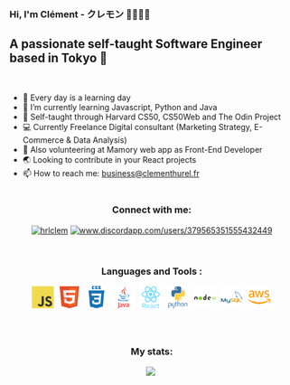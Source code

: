 ### Hi, I'm Clément - クレモン 👋👨🏻‍💻
## A passionate self-taught Software Engineer based in Tokyo 🗼

<br />

- 🔭 Every day is a learning day
- 🌱 I’m currently learning Javascript, Python and Java
- 📕 Self-taught through Harvard CS50, CS50Web and The Odin Project
- 💻 Currently Freelance Digital consultant (Marketing Strategy, E-Commerce & Data Analysis)
- 🥑 Also volunteering at Mamory web app as Front-End Developer 
- 🌏 Looking to contribute in your React projects
- 📫 How to reach me: business@clementhurel.fr
<br /><br />


<h3 align="center">Connect with me:</h3>
<p align="center">
 <a target="_blank" href="https://www.linkedin.com/in/churel/"><img align="center" src="https://raw.githubusercontent.com/rahuldkjain/github-profile-readme-generator/master/src/images/icons/Social/linked-in-alt.svg" alt="hrlclem" height="30" width="40" /></a>
<a target="_blank"href="https://www.discordapp.com/users/379565351555432449"><img align="center" src="https://raw.githubusercontent.com/rahuldkjain/github-profile-readme-generator/master/src/images/icons/Social/discord.svg" alt="www.discordapp.com/users/379565351555432449" height="30" width="40" /></a>
</p>

<br />


<h3 align="center">Languages and Tools :</h3>
<div align="center">
    <img src="https://github.com/devicons/devicon/blob/master/icons/javascript/javascript-original.svg" title="JavaScript" alt="JavaScript" width="40" height="40"/>&nbsp;
  <img src="https://github.com/devicons/devicon/blob/master/icons/html5/html5-original.svg" title="HTML5" alt="HTML" width="40" height="40"/>&nbsp;
    <img src="https://github.com/devicons/devicon/blob/master/icons/css3/css3-plain-wordmark.svg"  title="CSS3" alt="CSS" width="40" height="40"/>&nbsp;
  <img src="https://github.com/devicons/devicon/blob/master/icons/java/java-original-wordmark.svg" title="Java" alt="Java" width="40" height="40"/>&nbsp;
  <img src="https://github.com/devicons/devicon/blob/master/icons/react/react-original-wordmark.svg" title="React" alt="React" width="40" height="40"/>&nbsp;
      <img src="https://github.com/devicons/devicon/blob/master/icons/python/python-original-wordmark.svg" title="python" alt="python" width="40" height="40"/>&nbsp;
    <img src="https://github.com/devicons/devicon/blob/master/icons/nodejs/nodejs-original-wordmark.svg" title="NodeJS" alt="NodeJS" width="40" height="40"/>&nbsp;
  <img src="https://github.com/devicons/devicon/blob/master/icons/mysql/mysql-original-wordmark.svg" title="MySQL"  alt="MySQL" width="40" height="40"/>&nbsp;
  <img src="https://github.com/devicons/devicon/blob/master/icons/amazonwebservices/amazonwebservices-plain-wordmark.svg" title="AWS" alt="AWS" width="40" height="40"/>&nbsp;
</div>
<br />


<br />

## 


<h3 align="center">My stats:</h3>

<div align="center">
<!---    <img src="https://github-readme-stats.vercel.app/api?username=hrlclem"/>&nbsp;--->
    <img src="https://github-readme-streak-stats.herokuapp.com?user=hrlclem&theme=react&hide_border=true&date_format=M%20j%5B%2C%20Y%5D"/>&nbsp;
</div>
<br />


